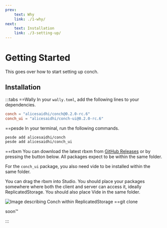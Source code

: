 ```yaml
---
prev:
    text: Why
    link: ./1-why/
next:
    text: Installation
    link: ./3-setting-up/
---
```


<script setup>
import { VPButton } from "vitepress/theme"
</script>

# Getting Started

This goes over how to start setting up conch.

## Installation

:::tabs
==Wally
In your `wally.toml`, add the following lines to your dependencies.

```toml
conch = "alicesaidhi/conch@0.2.0-rc.6"
conch_ui = "alicesaidhi/conch-ui@0.2.0-rc.6"
```

==pesde
In your terminal, run the following commands.

```sh
pesde add alicesaidhi/conch
pesde add alicesaidhi/conch_ui
```

==rbxm
You can download the latest rbxm from [GitHub Releases](https://github.com/alicesaidhi/conch/releases/latest/) or by pressing the button below. All packages expect to be within the same folder.

For the `conch_ui` package, you also need vide to be installed within the same folder.

<VPButton href="https://github.com/alicesaidhi/conch/releases/latest/download/standalone.rbxm" text="Download latest rbxm"></VPButton>
<VPButton href="https://github.com/centau/vide/releases/latest" text="Vide"></VPButton>

You can drag the rbxm into Studio. You should place your packages somewhere where both the client and server can access it, ideally ReplicatedStorage. You should also place Vide in the same folder.

![Image describing Conch within ReplicatedStorage](/image.png)
==git clone

soon:tm:

:::
